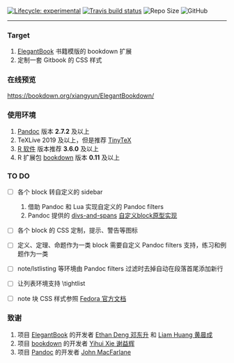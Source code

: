 [![Lifecycle: experimental](https://img.shields.io/badge/lifecycle-experimental-orange.svg)](https://www.tidyverse.org/lifecycle/#experimental) [![Travis build status](https://travis-ci.com/XiangyunHuang/ElegantBookdown.svg?branch=master)](https://travis-ci.com/XiangyunHuang/ElegantBookdown) ![Repo Size](https://img.shields.io/github/repo-size/XiangyunHuang/ElegantBookdown.svg) ![GitHub](https://img.shields.io/github/license/XiangyunHuang/ElegantBookdown.svg)

---


### Target

1. [ElegantBook](https://github.com/ElegantLaTeX/ElegantBook) 书籍模版的 bookdown 扩展
1. 定制一套 Gitbook 的 CSS 样式

### 在线预览

https://bookdown.org/xiangyun/ElegantBookdown/

### 使用环境

1. [Pandoc](https://github.com/jgm/pandoc) 版本 **2.7.2** 及以上
1. TeXLive 2019 及以上，但是推荐 [TinyTeX](https://yihui.name/tinytex/)
1. [R 软件](https://cran.r-project.org/) 版本推荐 **3.6.0** 及以上 
1. R 扩展包 [bookdown](https://github.com/rstudio/bookdown) 版本 **0.11** 及以上

### TO DO

- [ ] 各个 block 转自定义的 sidebar 
   1. 借助 Pandoc 和 Lua 实现自定义的 Pandoc filters
   1. Pandoc 提供的 [divs-and-spans](https://pandoc.org/MANUAL.html#divs-and-spans) [自定义block原型实现](https://github.com/yihui/bookdown-crc/issues/1#issuecomment-449198568)
- [ ] 各个 block 的 CSS 定制，提示、警告等图标
- [ ] 定义、定理、命题作为一类 block 需要自定义 Pandoc filters 支持，练习和例题作为一类
- [ ] note/lstlisting 等环境由 Pandoc filters 过滤时去掉自动在段落首尾添加新行
- [ ] 让列表环境支持 \tightlist
- [ ] note 块 CSS 样式参照 [Fedora 官方文档](https://docs.fedoraproject.org/en-US/fedora/f30/install-guide)


### 致谢

1. 项目 [ElegantBook](https://github.com/ElegantLaTeX/ElegantBook) 的开发者 [Ethan Deng 邓东升](https://ddswhu.me/) 和 [Liam Huang 黄晨成](https://liam.page/)
1. 项目 [bookdown](https://github.com/rstudio/bookdown) 的开发者 [Yihui Xie 谢益辉](https://yihui.name/)
1. 项目 [Pandoc](https://github.com/jgm/pandoc) 的开发者 [John MacFarlane](https://johnmacfarlane.net/)
